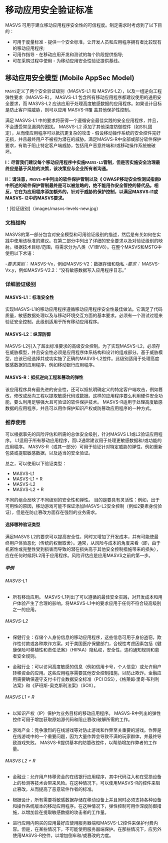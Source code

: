 # 移动应用安全验证标准

MASVS 可用于建立移动应用程序安全性的可信程度。制定需求时考虑到了以下目的：

- 可用于度量标准 - 提供一个安全标准，让开发人员和应用程序拥有者比较现有的移动应用程序;
- 可用作指导 - 在移动应用开发和测试的每个阶段提供指导;
- 可在采购过程中使用 - 为移动应用安全性验证提供基线。

## 移动应用安全模型 (Mobile AppSec Model)

`MASVS`定义了两个安全验证级别（MASVS-L1 和 MASVS-L2），以及一组逆向工程弹性要求（MASVS-R）。 MASVS-L1 包含所有移动应用程序都建议使用的通用安全要求，而 MASVS-L2 应该应用于处理高度敏感数据的应用程序。如果设计目标是防止客户端威胁，则可以应用 MASVS-R覆 盖其他保护性控制。

满足 MASVS-L1 中的要求将获得一个遵循安全最佳实践的安全应用程序，并且，不会遭受常见漏洞的困扰。 MASVS-L2 添加了其他深度防御控件（如SSL固定），从而使应用程序可以抵抗更复杂的攻击 - 假设移动操作系统的安全控件完好无损，并且最终用户不被视为潜在的威胁。满足MASVS-R中全部或部分软件保护要求，有助于阻止特定客户端威胁，包括用户恶意终端和/或移动操作系统被破坏。

**I：尽管我们建议每个移动应用程序中实施`MASVS-L1`管制，但是否实施安全治理最终应是基于风险的决策，该决策应与企业所有者沟通。**

**II：请注意，`MASVS-R`中列出的软件保护管制以及《 OWASP移动安全性测试指南》中所述的软件保护管制最终是可以被忽略的，绝不能用作安全管控的替代品。相反，它在为应用程序添加额外的，针对于威胁的保护控制，以满足MASVS-l1或MASVS- l2中的MASVS要求。**

！[验证级别]（images/masvs-levels-new.jpg）

### 文档结构

MASVS的第一部分包含对安全模型和可用验证级别的描述，然后是有关如何在实践中使用该标准的建议。在第二部分中列出了详细的安全要求以及对验证级别的映射。根据技术目标/范围，将需求分为八类（V1至V8）。在整个MASVS和MSTG中使用以下术语：

-*要求类别：* MASVS-Vx，例如MASVS-V2：数据存储和隐私
-*要求：* MASVS-Vx.y，例如MASVS-V2.2：“没有敏感数据写入应用程序日志。”
  
### 详细验证级别

#### MASVS-L1：标准安全性

实现MASVS-L1的移动应用程序遵循移动应用程序安全性最佳做法。它满足了代码质量，敏感数据处理以及与移动环境交互方面的基本要求。必须有一个测试过程来验证安全控制。此级别适用于所有移动应用程序。

#### MASVS-L2：纵深防御

MASVS-L2引入了超出标准要求的高级安全控制。为了实现MASVS-L2，必须存在威胁模型，并且安全性必须是应用程序体系结构和设计的组成部分。基于威胁模型，应该已经选择并成功实施了正确的MASVS-L2控件。此级别适用于处理高度敏感数据的应用程序，例如移动银行应用程序。

#### MASVS-R：抵抗逆向工程和篡改的弹性

该应用程序具有最先进的安全性，还可以抵抗明确定义的特定客户端攻击，例如篡改，修改或反向工程以提取敏感代码或数据。这样的应用程序要么利用硬件安全功能，要么利用足够强大且可验证的软件保护技术。 MASVS-R适用于处理高度敏感数据的应用程序，并且可以用作保护知识产权或防篡改应用程序的一种方式。

### 推荐使用

可以根据事先的风险评估和所需的总体安全级别，针对MASVS L1或L2验证应用程序。 L1适用于所有移动应用程序，而L2通常建议用于处理更敏感数据和/或功能的应用程序。 MASVS-R（或其一部分）可用于验证针对特定威胁的弹性，例如重新包装或提取敏感数据，以及适当的安全验证。

总之，可以使用以下验证类型：

- MASVS-L1
- MASVS-L1 + R
- MASVS-L2
- MASVS-L2 + R


不同的组合反映了不同级别的安全性和弹性。 目的是要具有灵活性：例如，出于可用性的原因，移动游戏可能不保证添加MASVS-L2安全控制（例如2要素身份验证），但是在防止篡改方面存在强烈的业务需求。
<div style="page-break-after: always;">
</div>

#### 选择哪种验证类型

满足MASVS L2的要求可以提高安全性，同时又增加了开发成本，并有可能使最终用户体验恶化（传统的权衡取舍）。通常，从风险与成本的角度来看（即，由于机密性或完整性受到损害而导致的潜在损失高于其他安全控制措施带来的损失），应在任何时候将L2用于应用程序。风险评估应是应用MASVS之前的第一步。

##### 举例

###### MASVS-L1

- 所有移动应用。 MASVS-L1列出了可以遵循的最佳安全实践，对开发成本和用户体验产生了合理的影响。将MASVS-L1中的要求应用于任何不符合较高级别之一的应用。

###### MASVS-L2

- 保健行业：存储个人身份信息的移动应用程序，这些信息可用于身份盗窃，欺诈性付款或各种欺诈方案。对于美国医疗保健部门，合规性考虑因素包括《健康保险可移植性和责任法案》（HIPAA）隐私权，安全性，违约通知规则和患者安全规则。

- 金融行业：可以访问高度敏感的信息（例如信用卡号，个人信息）或允许用户转移资金的应用。这些应用程序需要其他安全控制措施，以防止欺诈。金融应用需要确保遵守支付卡行业数据安全标准（PCI DSS），《格莱姆·里奇·布利利法案》和《萨班斯-奥克斯利法案》（SOX）。

###### MASVS L1 + R

- 以知识产权（IP）保护为业务目标的移动应用程序。 MASVS-R中列出的弹性控件可用于增加获取原始源代码和阻止篡改/破解所需的工作。

- 游戏产业：竞争激烈的在线游戏等对防止游戏和作弊至关重要的游戏。作弊是在线游戏中的一个重要问题，因为大量作弊会导致不满的玩家群体，并最终导致游戏失败。 MASVS-R提供基本的防篡改控件，以帮助增加作弊者的工作量。

###### MASVS L2 + R

- 金融业：允许用户转移资金的在线银行应用程序，其中代码注入和在受损设备上的检测等技术会带来风险。在这种情况下，可以使用MASVS-R的控件来阻止篡改，从而提高了恶意软件作者的标准。

- 根据设计，所有需要将敏感数据存储在移动设备上并且同时必须支持各种设备和操作系统版本的移动应用程序。在这种情况下，弹性控制可用作深度防御措施，以增加旨在提取敏感数据的攻击者的工作量。

- 进行应用内购买的应用最好应使用服务器端和MASVS-L2控件来保护付费内容。但是，在某些情况下，不可能使用服务器端保护。在那些情况下，应另外使用MASVS-R控件，以增加倒车和/或篡改的力度。